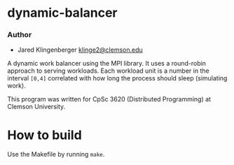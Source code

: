 dynamic-balancer
================
### Author

* Jared Klingenberger <klinge2@clemson.edu>

A dynamic work balancer using the MPI library. It uses a round-robin approach to
serving workloads. Each workload unit is a number in the interval `[0,4]`
correlated with how long the process should sleep (simulating work).

This program was written for CpSc 3620 (Distributed Programming) at Clemson
University.

How to build
============
Use the Makefile by running `make`.
